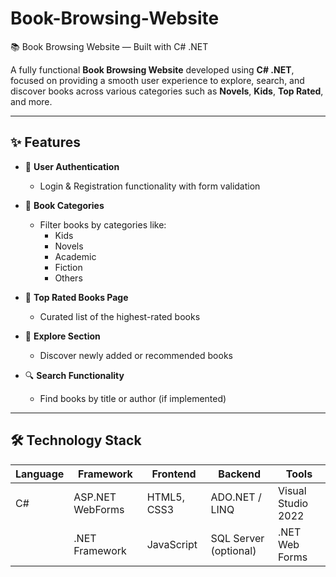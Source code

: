 # Book-Browsing-Website

📚 Book Browsing Website — Built with C# .NET

A fully functional **Book Browsing Website** developed using **C# .NET**, focused on providing a smooth user experience to explore, search, and discover books across various categories such as **Novels**, **Kids**, **Top Rated**, and more.

---

## ✨ Features

- 🔐 **User Authentication**
  - Login & Registration functionality with form validation

    
- 📖 **Book Categories**
  - Filter books by categories like:
    - Kids
    - Novels
    - Academic
    - Fiction
    - Others
      
- 🌟 **Top Rated Books Page**
  - Curated list of the highest-rated books
    
- 🧭 **Explore Section**
  - Discover newly added or recommended books
    
- 🔍 **Search Functionality**
  - Find books by title or author (if implemented)

---

## 🛠️ Technology Stack

| Language      | Framework        | Frontend          | Backend         | Tools              |
|---------------|------------------|-------------------|------------------|---------------------|
| C#            | ASP.NET WebForms | HTML5, CSS3       | ADO.NET / LINQ   | Visual Studio 2022 |
|               | .NET Framework   | JavaScript        | SQL Server (optional) | .NET Web Forms      |


